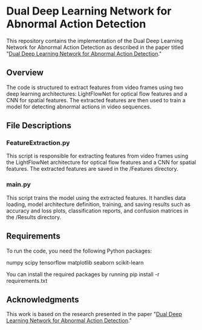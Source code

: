 # Dual Deep Learning Network for Abnormal Action Detection

This repository contains the implementation of the Dual Deep Learning Network for Abnormal Action Detection as described in the paper titled "[Dual Deep Learning Network for Abnormal Action Detection]([url](https://ieeexplore.ieee.org/document/10672568/authors#authors))."

## Overview

The code is structured to extract features from video frames using two deep learning architectures: LightFlowNet for optical flow features and a CNN for spatial features. The extracted features are then used to train a model for detecting abnormal actions in video sequences.

## File Descriptions

### FeatureExtraction.py


This script is responsible for extracting features from video frames using the LightFlowNet architecture for optical flow features and a CNN for spatial features. The extracted features are saved in the /Features directory.

### main.py

This script trains the model using the extracted features. It handles data loading, model architecture definition, training, and saving results such as accuracy and loss plots, classification reports, and confusion matrices in the /Results directory.

## Requirements

To run the code, you need the following Python packages:

numpy
scipy
tensorflow
matplotlib
seaborn
scikit-learn

You can install the required packages by running
pip install -r requirements.txt

## Acknowledgments
This work is based on the research presented in the paper "[Dual Deep Learning Network for Abnormal Action Detection]([url](https://ieeexplore.ieee.org/document/10672568/authors#authors))."
